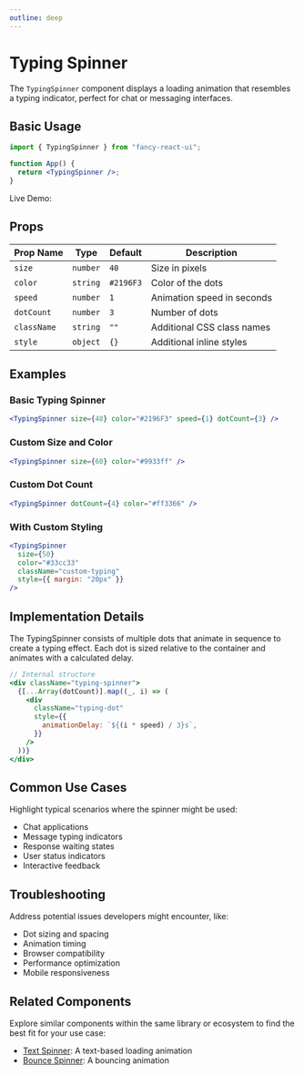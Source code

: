```yaml
---
outline: deep
---
```


# Typing Spinner

The `TypingSpinner` component displays a loading animation that resembles a typing indicator, perfect for chat or messaging interfaces.

## Basic Usage

```jsx
import { TypingSpinner } from "fancy-react-ui";

function App() {
  return <TypingSpinner />;
}
```

Live Demo:

<TypingWrapper />

## Props

| Prop Name   | Type     | Default   | Description                |
| ----------- | -------- | --------- | -------------------------- |
| `size`      | `number` | `40`      | Size in pixels             |
| `color`     | `string` | `#2196F3` | Color of the dots          |
| `speed`     | `number` | `1`       | Animation speed in seconds |
| `dotCount`  | `number` | `3`       | Number of dots             |
| `className` | `string` | `""`      | Additional CSS class names |
| `style`     | `object` | `{}`      | Additional inline styles   |

## Examples

### Basic Typing Spinner

```jsx
<TypingSpinner size={48} color="#2196F3" speed={1} dotCount={3} />
```

### Custom Size and Color

```jsx
<TypingSpinner size={60} color="#9933ff" />
```

### Custom Dot Count

```jsx
<TypingSpinner dotCount={4} color="#ff3366" />
```

### With Custom Styling

```jsx
<TypingSpinner
  size={50}
  color="#33cc33"
  className="custom-typing"
  style={{ margin: "20px" }}
/>
```

## Implementation Details

The TypingSpinner consists of multiple dots that animate in sequence to create a typing effect. Each dot is sized relative to the container and animates with a calculated delay.

```jsx
// Internal structure
<div className="typing-spinner">
  {[...Array(dotCount)].map((_, i) => (
    <div
      className="typing-dot"
      style={{
        animationDelay: `${(i * speed) / 3}s`,
      }}
    />
  ))}
</div>
```

## Common Use Cases

Highlight typical scenarios where the spinner might be used:

- Chat applications
- Message typing indicators
- Response waiting states
- User status indicators
- Interactive feedback

## Troubleshooting

Address potential issues developers might encounter, like:

- Dot sizing and spacing
- Animation timing
- Browser compatibility
- Performance optimization
- Mobile responsiveness

## Related Components

Explore similar components within the same library or ecosystem to find the best fit for your use case:

- [Text Spinner](/loaders/text-spinner.html): A text-based loading animation
- [Bounce Spinner](/loaders/bounce-spinner.html): A bouncing animation
